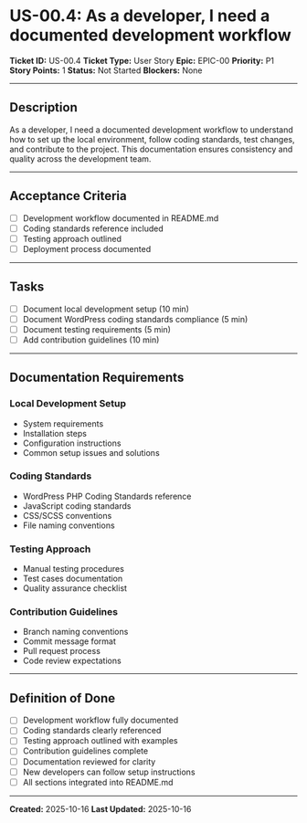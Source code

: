 # US-00.4: As a developer, I need a documented development workflow

**Ticket ID:** US-00.4
**Ticket Type:** User Story
**Epic:** EPIC-00
**Priority:** P1
**Story Points:** 1
**Status:** Not Started
**Blockers:** None

---

## Description

As a developer, I need a documented development workflow to understand how to set up the local environment, follow coding standards, test changes, and contribute to the project. This documentation ensures consistency and quality across the development team.

---

## Acceptance Criteria

- [ ] Development workflow documented in README.md
- [ ] Coding standards reference included
- [ ] Testing approach outlined
- [ ] Deployment process documented

---

## Tasks

- [ ] Document local development setup (10 min)
- [ ] Document WordPress coding standards compliance (5 min)
- [ ] Document testing requirements (5 min)
- [ ] Add contribution guidelines (10 min)

---

## Documentation Requirements

### Local Development Setup
- System requirements
- Installation steps
- Configuration instructions
- Common setup issues and solutions

### Coding Standards
- WordPress PHP Coding Standards reference
- JavaScript coding standards
- CSS/SCSS conventions
- File naming conventions

### Testing Approach
- Manual testing procedures
- Test cases documentation
- Quality assurance checklist

### Contribution Guidelines
- Branch naming conventions
- Commit message format
- Pull request process
- Code review expectations

---

## Definition of Done

- [ ] Development workflow fully documented
- [ ] Coding standards clearly referenced
- [ ] Testing approach outlined with examples
- [ ] Contribution guidelines complete
- [ ] Documentation reviewed for clarity
- [ ] New developers can follow setup instructions
- [ ] All sections integrated into README.md

---

**Created:** 2025-10-16
**Last Updated:** 2025-10-16
